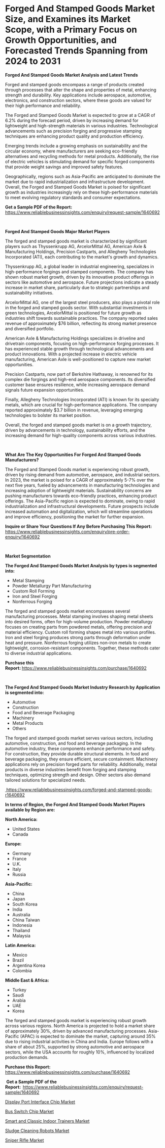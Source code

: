 <p><h1>Forged And Stamped Goods Market Size, and Examines its Market Scope, with a Primary Focus on Growth Opportunities, and Forecasted Trends Spanning from 2024 to 2031</h1></p><p><strong>Forged And Stamped Goods Market Analysis and Latest Trends</strong></p>
<p><p>Forged and stamped goods encompass a range of products created through processes that alter the shape and properties of metal, enhancing strength and durability. Key applications include aerospace, automotive, electronics, and construction sectors, where these goods are valued for their high performance and reliability.</p><p>The Forged and Stamped Goods Market is expected to grow at a CAGR of 6.2% during the forecast period, driven by increasing demand for lightweight and high-strength materials in various industries. Technological advancements such as precision forging and progressive stamping techniques are enhancing product quality and production efficiency. </p><p>Emerging trends include a growing emphasis on sustainability and the circular economy, where manufacturers are seeking eco-friendly alternatives and recycling methods for metal products. Additionally, the rise of electric vehicles is stimulating demand for specific forged components that provide weight savings and improved safety features. </p><p>Geographically, regions such as Asia-Pacific are anticipated to dominate the market due to rapid industrialization and infrastructure development. Overall, the Forged and Stamped Goods Market is poised for significant growth as industries increasingly rely on these high-performance materials to meet evolving regulatory standards and consumer expectations.</p></p>
<p><strong>Get a Sample PDF of the Report:&nbsp;</strong> <a href="https://www.reliablebusinessinsights.com/enquiry/request-sample/1640692?utm_campaign=1138&utm_medium=2&utm_source=Github&utm_content=ia&utm_term=11102024&utm_id=forged-and-stamped-goods">https://www.reliablebusinessinsights.com/enquiry/request-sample/1640692</a></p>
<p>&nbsp;</p>
<p><strong>Forged And Stamped Goods Major Market Players</strong></p>
<p><p>The forged and stamped goods market is characterized by significant players such as Thyssenkrupp AG, ArcelorMittal AG, American Axle & Manufacturing Holdings, Precision Castparts, and Allegheny Technologies Incorporated (ATI), each contributing to the market's growth and dynamics.</p><p>Thyssenkrupp AG, a global leader in industrial engineering, specializes in high-performance forgings and stamped components. The company has shown robust market growth, driven by its innovative product offerings in sectors like automotive and aerospace. Future projections indicate a steady increase in market share, particularly due to strategic partnerships and sustainability initiatives.</p><p>ArcelorMittal AG, one of the largest steel producers, also plays a pivotal role in the forged and stamped goods sector. With substantial investments in green technologies, ArcelorMittal is positioned for future growth as industries shift towards sustainable practices. The company reported sales revenue of approximately $76 billion, reflecting its strong market presence and diversified portfolio.</p><p>American Axle & Manufacturing Holdings specializes in driveline and drivetrain components, focusing on high-performance forging processes. It has experienced stable growth through technological advancements and product innovations. With a projected increase in electric vehicle manufacturing, American Axle is well-positioned to capture new market opportunities.</p><p>Precision Castparts, now part of Berkshire Hathaway, is renowned for its complex die forgings and high-end aerospace components. Its diversified customer base ensures resilience, while increasing aerospace demand signals future expansion opportunities.</p><p>Finally, Allegheny Technologies Incorporated (ATI) is known for its specialty metals, which are crucial for high-performance applications. The company reported approximately $3.7 billion in revenue, leveraging emerging technologies to bolster its market position.</p><p>Overall, the forged and stamped goods market is on a growth trajectory, driven by advancements in technology, sustainability efforts, and the increasing demand for high-quality components across various industries.</p></p>
<p>&nbsp;</p>
<p><strong>What Are The Key Opportunities For Forged And Stamped Goods Manufacturers?</strong></p>
<p><p>The Forged and Stamped Goods market is experiencing robust growth, driven by rising demand from automotive, aerospace, and industrial sectors. In 2023, the market is poised for a CAGR of approximately 5-7% over the next five years, fueled by advancements in manufacturing technologies and increasing adoption of lightweight materials. Sustainability concerns are pushing manufacturers towards eco-friendly practices, enhancing product offerings. The Asia-Pacific region is expected to dominate, owing to rapid industrialization and infrastructural developments. Future prospects include increased automation and digitalization, which will streamline operations and improve efficiency, positioning the market for further expansion.</p></p>
<p><strong>Inquire or Share Your Questions If Any Before Purchasing This Report:</strong> <a href="https://www.reliablebusinessinsights.com/enquiry/pre-order-enquiry/1640692?utm_campaign=1138&utm_medium=2&utm_source=Github&utm_content=ia&utm_term=11102024&utm_id=forged-and-stamped-goods">https://www.reliablebusinessinsights.com/enquiry/pre-order-enquiry/1640692</a></p>
<p>&nbsp;</p>
<p><strong>Market Segmentation</strong></p>
<p><strong>The Forged And Stamped Goods Market Analysis by types is segmented into:</strong></p>
<p><ul><li>Metal Stamping</li><li>Powder Metallurgy Part Manufacturing</li><li>Custom Roll Forming</li><li>Iron and Steel Forging</li><li>Nonferrous Forging</li></ul></p>
<p><p>The forged and stamped goods market encompasses several manufacturing processes. Metal stamping involves shaping metal sheets into desired forms, often for high-volume production. Powder metallurgy focuses on creating parts from powdered metals, offering precision and material efficiency. Custom roll forming shapes metal into various profiles. Iron and steel forging produces strong parts through deformation under heat and pressure. Nonferrous forging utilizes non-iron metals to create lightweight, corrosion-resistant components. Together, these methods cater to diverse industrial applications.</p></p>
<p><strong>Purchase this Report:&nbsp;</strong><a href="https://www.reliablebusinessinsights.com/purchase/1640692?utm_campaign=1138&utm_medium=2&utm_source=Github&utm_content=ia&utm_term=11102024&utm_id=forged-and-stamped-goods">https://www.reliablebusinessinsights.com/purchase/1640692</a></p>
<p>&nbsp;</p>
<p><strong>The Forged And Stamped Goods Market Industry Research by Application is segmented into:</strong></p>
<p><ul><li>Automotive</li><li>Construction</li><li>Food and Beverage Packaging</li><li>Machinery</li><li>Metal Products</li><li>Others</li></ul></p>
<p><p>The forged and stamped goods market serves various sectors, including automotive, construction, and food and beverage packaging. In the automotive industry, these components enhance performance and safety. For construction, they provide durable structural elements. In food and beverage packaging, they ensure efficient, secure containment. Machinery applications rely on precision forged parts for reliability. Additionally, metal products in diverse industries benefit from forging and stamping techniques, optimizing strength and design. Other sectors also demand tailored solutions for specialized needs.</p></p>
<p><a href="https://www.reliablebusinessinsights.com/forged-and-stamped-goods-r1640692?utm_campaign=1138&utm_medium=2&utm_source=Github&utm_content=ia&utm_term=11102024&utm_id=forged-and-stamped-goods">&nbsp;https://www.reliablebusinessinsights.com/forged-and-stamped-goods-r1640692</a></p>
<p><strong>In terms of Region, the Forged And Stamped Goods Market Players available by Region are:</strong></p>
<p>
    <p> <strong> North America: </strong>
        <ul>
            <li>United States</li>
            <li>Canada</li>
        </ul>
        </p> 
    <p> <strong> Europe: </strong>
        <ul>
            <li>Germany</li>
            <li>France</li>
            <li>U.K.</li>
            <li>Italy</li>
            <li>Russia</li>
        </ul>
        </p> 
    <p> <strong> Asia-Pacific: </strong>
        <ul>
            <li>China</li>
            <li>Japan</li>
            <li>South Korea</li>
            <li>India</li>
            <li>Australia</li>
            <li>China Taiwan</li>
            <li>Indonesia</li>
            <li>Thailand</li>
            <li>Malaysia</li>
        </ul>
        </p> 
    <p> <strong> Latin America: </strong>
        <ul>
            <li>Mexico</li>
            <li>Brazil</li>
            <li>Argentina Korea</li>
            <li>Colombia</li>
        </ul>
        </p> 
    <p> <strong> Middle East & Africa: </strong>
        <ul>
            <li>Turkey</li>
            <li>Saudi</li>
            <li>Arabia</li>
            <li>UAE</li>
            <li>Korea</li>
        </ul>
    </p>
    </p>
<p><p>The forged and stamped goods market is experiencing robust growth across various regions. North America is projected to hold a market share of approximately 30%, driven by advanced manufacturing processes. Asia-Pacific (APAC) is expected to dominate the market, capturing around 35% due to rising industrial activities in China and India. Europe follows with a share of about 25%, supported by strong automotive and aerospace sectors, while the USA accounts for roughly 10%, influenced by localized production demands.</p></p>
<p><strong>Purchase this Report: </strong><a href="https://www.reliablebusinessinsights.com/purchase/1640692?utm_campaign=1138&utm_medium=2&utm_source=Github&utm_content=ia&utm_term=11102024&utm_id=forged-and-stamped-goods">https://www.reliablebusinessinsights.com/purchase/1640692</a></p>
<p>&nbsp;<strong>Get a Sample PDF of the Report:&nbsp;&nbsp;</strong><a href="https://www.reliablebusinessinsights.com/enquiry/request-sample/1640692?utm_campaign=1138&utm_medium=2&utm_source=Github&utm_content=ia&utm_term=11102024&utm_id=forged-and-stamped-goods">https://www.reliablebusinessinsights.com/enquiry/request-sample/1640692</a></p>
<p><strong></strong></p>
<p><p><a href="https://www.linkedin.com/pulse/display-port-interface-chip-market-global-insights-regional-analysis-axhhe?utm_campaign=1138&utm_medium=2&utm_source=Github&utm_content=ia&utm_term=11102024&utm_id=forged-and-stamped-goods">Display Port Interface Chip Market</a></p><p><a href="https://www.linkedin.com/pulse/bus-switch-chip-market-global-trends-forecast-2024-2031-arenaex-wbgie?utm_campaign=1138&utm_medium=2&utm_source=Github&utm_content=ia&utm_term=11102024&utm_id=forged-and-stamped-goods">Bus Switch Chip Market</a></p><p><a href="https://github.com/Armeladukagjini693/Market-Research-Report-List-1/blob/main/smart-and-classic-indoor-trainers-market.md?utm_campaign=1138&utm_medium=2&utm_source=Github&utm_content=ia&utm_term=11102024&utm_id=forged-and-stamped-goods">Smart and Classic Indoor Trainers Market</a></p><p><a href="https://issuu.com/reportprime-2/docs/sludge-cleaning-robots-market-size-_80b9d4681af304?utm_campaign=1138&utm_medium=2&utm_source=Github&utm_content=ia&utm_term=11102024&utm_id=forged-and-stamped-goods">Sludge Cleaning Robots Market</a></p><p><a href="https://github.com/DorinaOsmani364/Market-Research-Report-List-1/blob/main/sniper-rifle-market.md?utm_campaign=1138&utm_medium=2&utm_source=Github&utm_content=ia&utm_term=11102024&utm_id=forged-and-stamped-goods">Sniper Rifle Market</a></p></p>